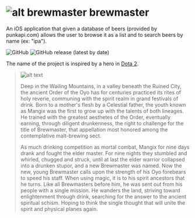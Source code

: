# ![alt brewmaster](https://static.wikia.nocookie.net/dota2_gamepedia/images/9/9b/Brewmaster_minimap_icon.png/revision/latest/scale-to-width-down/32?cb=20120717000923) brewmaster

An iOS application that given a database of beers (provided by punkapi.com) allows the user to browse it as a list and to search beers by name (ex: "ipa").

![GitHub](https://img.shields.io/github/license/rdaneshvar95/brewmaster) ![GitHub release (latest by date)](https://img.shields.io/github/v/release/rdaneshvar95/brewmaster)

The name of the project is inspired by a hero in [Dota 2](https://www.dota2.com).

>![alt text](https://static.wikia.nocookie.net/dota2_gamepedia/images/1/1e/Brewmaster_icon.png/revision/latest/scale-to-width-down/256?cb=20160411210333)
>
>Deep in the Wailing Mountains, in a valley beneath the Ruined City, the ancient Order of the Oyo has for centuries practiced its rites of holy reverie, communing with the spirit realm in grand festivals of drink. Born to a mother's flesh by a Celestial father, the youth known as Mangix was the first to grow up with the talents of both lineages. He trained with the greatest aesthetes of the Order, eventually earning, through diligent drunkenness, the right to challenge for the title of Brewmaster, that appellation most honored among the contemplative malt-brewing sect.  
>
>As much drinking competition as mortal combat, Mangix for nine days drank and fought the elder master. For nine nights they stumbled and whirled, chugged and struck, until at last the elder warrior collapsed into a drunken stupor, and a new Brewmaster was named. Now the new, young Brewmaster calls upon the strength of his Oyo forebears to speed his staff. When using magic, it is to his spirit ancestors that he turns. Like all Brewmasters before him, he was sent out from his people with a single mission. He wanders the land, striving toward enlightenment through drink, searching for the answer to the ancient spiritual schism. Hoping to think the single thought that will unite the spirit and physical planes again.
